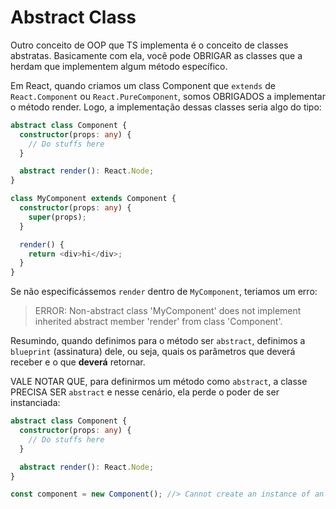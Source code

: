 # Abstract Class

Outro conceito de OOP que TS implementa é o conceito de classes abstratas. Basicamente com ela, você pode OBRIGAR as classes que a herdam que implementem algum método específico.

Em React, quando criamos um class Component que `extends` de `React.Component` ou `React.PureComponent`, somos OBRIGADOS a implementar o método render. Logo, a implementação dessas classes seria algo do tipo:

```ts
abstract class Component {
  constructor(props: any) {
    // Do stuffs here
  }

  abstract render(): React.Node;
}

class MyComponent extends Component {
  constructor(props: any) {
    super(props);
  }

  render() {
    return <div>hi</div>;
  }
}
```

Se não especificássemos `render` dentro de `MyComponent`, teriamos um erro:

> ERROR: Non-abstract class 'MyComponent' does not implement inherited abstract member 'render' from class 'Component'.

Resumindo, quando definimos para o método ser `abstract`, definimos a `blueprint` (assinatura) dele, ou seja, quais os parâmetros que deverá receber e o que **deverá** retornar.

VALE NOTAR QUE, para definirmos um método como `abstract`, a classe PRECISA SER `abstract` e nesse cenário, ela perde o poder de ser instanciada:

```ts
abstract class Component {
  constructor(props: any) {
    // Do stuffs here
  }

  abstract render(): React.Node;
}

const component = new Component(); //> Cannot create an instance of an abstract class.(2511)
```
